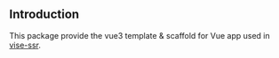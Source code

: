 ## Introduction
This package provide the vue3 template & scaffold for Vue app used in [vise-ssr](https://www.npmjs.com/package/vise-ssr).
